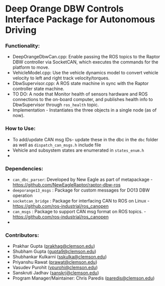 # Deep Orange DBW Controls Interface Package for Autonomous Driving

### Functionality:

- DeepOrangeDbwCan.cpp: Enable passing the ROS topics to the Raptor DBW controller via SocketCAN, which executes the commands for the platform to move.
- VehicleModel.cpp: Use the vehicle dynamics model to convert vehicle velocity to left and right track velocity/torques.
- DbwSupervisor.cpp: A ROS state machine in sync with the Raptor controller state machine.
- TO DO: A node that Monitor health of sensors hardware and ROS connections to the on-board computer, and publishes health info to DbwSupervisor through `ros_health` topic.
- Implementation - Instantiates the three objects in a single node (as of now).

### How to Use:
- To add/update CAN msg IDs- update these in the dbc in the `dbc` folder as well as `dispatch_can_msgs.h` include file
- Vehicle and subsystem states are enumerated in `states_enum.h`
- 

### Dependencies:
- `can_dbc_parser`: Developed by New Eagle as part of metapackage - https://github.com/NewEagleRaptor/raptor-dbw-ros
- `deeporange13_msgs` : Package for custom messages for DO13 DBW operation
- `socketcan_bridge` : Package for interfacing CAN to ROS on Linux - https://github.com/ros-industrial/ros_canopen
- `can_msgs` : Package to support CAN msg format on ROS topics. - https://github.com/ros-industrial/ros_canopen
- 

### Contributors:
 - Prakhar Gupta (prakhag@clemson.edu)
 - Shubham Gupta (gupta9@clemson.edu)
 - Shubhankar Kulkarni (sskulka@clemson.edu)
 - Priyanshu Rawat (prawat@clemson.edu)
 - Vasudev Purohit (vpurohi@clemson.edu)
 - Sanskruti Jadhav (sanskrj@clemson.edu)
 - Program Manager/Maintainer: Chris Paredis (paredis@clemson.edu)

